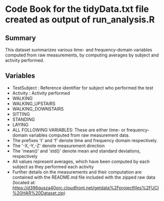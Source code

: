 # Code Book for the tidyData.txt file created as output of run_analysis.R

## Summary

This dataset summarizes various time- and frequency-domain variables computed from raw measurements, by computing averages by subject and activity performed. 

## Variables

* TestSubject : Reference identifier for subject who performed the test
* Activity : Activity performed 
 * WALKING 
 * WALKING_UPSTAIRS
 * WALKING_DOWNSTAIRS
 * SITTING
 * STANDING
 * LAYING
* ALL FOLLOWING VARIABLES: These are either time- or frequency- domain variables computed from raw measurement data.
 * The prefixes 't' and 'f' denote time and frequency domain respectively.
 * The '-X,-Y,-Z' denote measurement direction
 * The 'mean()' and 'std()' denote mean and standard deviations, respectively
 * All values represent averages, which have been computed by each subject as they performed each activity
 * Further details on the measurements and their computation are contained with the README.md file included with the zipped raw data (located at: https://d396qusza40orc.cloudfront.net/getdata%2Fprojectfiles%2FUCI%20HAR%20Dataset.zip)

